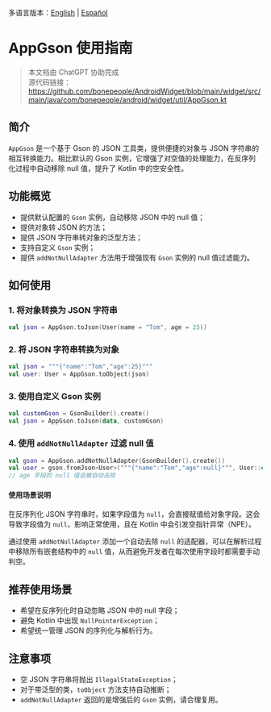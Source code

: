 多语言版本：[English](./README.md) | [Español](./README.es-ES.md)

# AppGson 使用指南

> 本文档由 ChatGPT 协助完成  
> 源代码链接：https://github.com/bonepeople/AndroidWidget/blob/main/widget/src/main/java/com/bonepeople/android/widget/util/AppGson.kt

## 简介

`AppGson` 是一个基于 Gson 的 JSON 工具类，提供便捷的对象与 JSON 字符串的相互转换能力。相比默认的 Gson 实例，它增强了对空值的处理能力，在反序列化过程中自动移除 null 值，提升了 Kotlin 中的空安全性。

## 功能概览

- 提供默认配置的 `Gson` 实例，自动移除 JSON 中的 null 值；
- 提供对象转 JSON 的方法；
- 提供 JSON 字符串转对象的泛型方法；
- 支持自定义 `Gson` 实例；
- 提供 `addNotNullAdapter` 方法用于增强现有 `Gson` 实例的 null 值过滤能力。

## 如何使用

### 1. 将对象转换为 JSON 字符串

```kotlin
val json = AppGson.toJson(User(name = "Tom", age = 25))
```

### 2. 将 JSON 字符串转换为对象

```kotlin
val json = """{"name":"Tom","age":25}"""
val user: User = AppGson.toObject(json)
```

### 3. 使用自定义 Gson 实例

```kotlin
val customGson = GsonBuilder().create()
val json = AppGson.toJson(data, customGson)
```

### 4. 使用 `addNotNullAdapter` 过滤 null 值

```kotlin
val gson = AppGson.addNotNullAdapter(GsonBuilder().create())
val user = gson.fromJson<User>("""{"name":"Tom","age":null}""", User::class.java)
// age 字段的 null 值会被自动去除
```

#### 使用场景说明

在反序列化 JSON 字符串时，如果字段值为 `null`，会直接赋值给对象字段。这会导致字段值为 `null`，影响正常使用，且在 Kotlin 中会引发空指针异常（NPE）。

通过使用 `addNotNullAdapter` 添加一个自动去除 `null` 的适配器，可以在解析过程中移除所有嵌套结构中的 `null` 值，从而避免开发者在每次使用字段时都需要手动判空。

## 推荐使用场景

- 希望在反序列化时自动忽略 JSON 中的 null 字段；
- 避免 Kotlin 中出现 `NullPointerException`；
- 希望统一管理 JSON 的序列化与解析行为。

## 注意事项

- 空 JSON 字符串将抛出 `IllegalStateException`；
- 对于带泛型的类，`toObject` 方法支持自动推断；
- `addNotNullAdapter` 返回的是增强后的 `Gson` 实例，请合理复用。